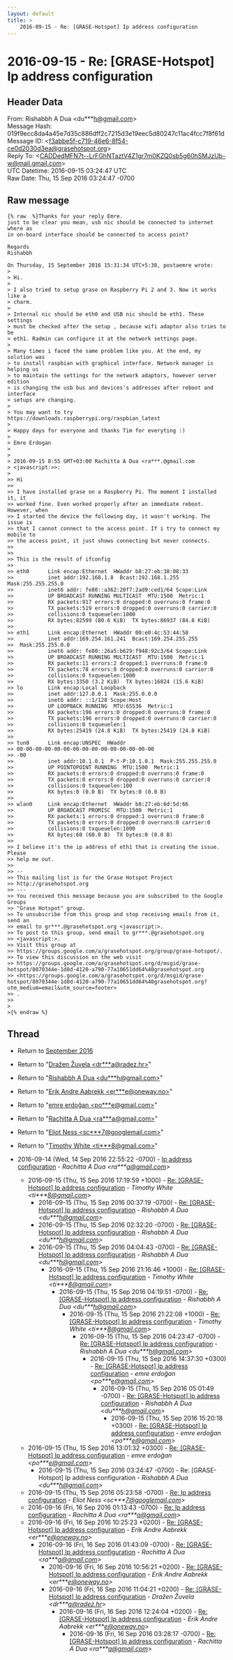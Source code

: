 ```yaml
---
layout: default
title: >
    2016-09-15 - Re: [GRASE-Hotspot] Ip address configuration
---
```


# 2016-09-15 - Re: [GRASE-Hotspot] Ip address configuration

## Header Data

From: Rishabbh A Dua \<du***h@gmail.com\><br>
Message Hash: 019f9ecc8da4a45e7d35c886dff2c7215d3e19eec5d80247c11ac4fcc7f8f61d<br>
Message ID: \<f3abbe5f-c719-46e6-8f54-ce0d2030d3ea@grasehotspot.org\><br>
Reply To: \<CADDedMFN7t--LrFGhNTaztV4Z1gr7m0KZQ0sb5g60hSMJzUb-w@mail.gmail.com\><br>
UTC Datetime: 2016-09-15 03:24:47 UTC<br>
Raw Date: Thu, 15 Sep 2016 03:24:47 -0700<br>

## Raw message

```
{% raw  %}Thanks for your reply Emre.
just to be clear you mean, usb nic should be connected to internet where as 
in on-board interface should be connected to access point?

Regards
Rishabbh

On Thursday, 15 September 2016 15:31:34 UTC+5:30, postaemre wrote:
>
> Hi.
>
> I also tried to setup grase on Raspberry Pi 2 and 3. Now it works like a 
> charm.
>
> Internal nic should be eth0 and USB nic should be eth1. These settings 
> must be checked after the setup , because wifi adaptor also tries to be 
> eth1. Radmin can configure it at the network settings page.
>
> Many times i faced the same problem like you. At the end, my solution was 
> to install raspbian with graphical interface. Network manager is helping us 
> to maintain the settings for the network adaptors, however server edition 
> is changing the usb bus and devices's addresses after reboot and interface 
> setups are changing.
>
> You may want to try https://downloads.raspberrypi.org/raspbian_latest
>
> Happy days for everyone and thanks Tim for everyting :)
>
> Emre Erdogan
>   
>
> 2016-09-15 8:55 GMT+03:00 Rachitta A Dua <ra***.@gmail.com 
> <javascript:>>:
>
>> Hi
>>
>> I have installed grase on a Raspberry Pi. The moment I installed it, it 
>> worked fine. Even worked properly after an immediate reboot. However, when 
>> I started the device the following day, it wasn't working. The issue is 
>> that I cannot connect to the access point. If i try to connect my mobile to 
>> the access point, it just shows connecting but never connects.
>>
>>
>> This is the result of ifconfig
>>
>> eth0      Link encap:Ethernet  HWaddr b8:27:eb:38:08:33
>>           inet addr:192.168.1.8  Bcast:192.168.1.255  Mask:255.255.255.0
>>           inet6 addr: fe80::a362:20f7:2ad9:ced1/64 Scope:Link
>>           UP BROADCAST RUNNING MULTICAST  MTU:1500  Metric:1
>>           RX packets:917 errors:0 dropped:0 overruns:0 frame:0
>>           TX packets:519 errors:0 dropped:0 overruns:0 carrier:0
>>           collisions:0 txqueuelen:1000
>>           RX bytes:82599 (80.6 KiB)  TX bytes:86937 (84.8 KiB)
>>
>> eth1      Link encap:Ethernet  HWaddr 00:e0:4c:53:44:58
>>           inet addr:169.254.161.241  Bcast:169.254.255.255 
>>  Mask:255.255.0.0
>>           inet6 addr: fe80::26a5:b629:f948:92c3/64 Scope:Link
>>           UP BROADCAST RUNNING MULTICAST  MTU:1500  Metric:1
>>           RX packets:11 errors:2 dropped:1 overruns:0 frame:0
>>           TX packets:78 errors:0 dropped:0 overruns:0 carrier:0
>>           collisions:0 txqueuelen:1000
>>           RX bytes:3350 (3.2 KiB)  TX bytes:16024 (15.6 KiB)
>> lo        Link encap:Local Loopback
>>           inet addr:127.0.0.1  Mask:255.0.0.0
>>           inet6 addr: ::1/128 Scope:Host
>>           UP LOOPBACK RUNNING  MTU:65536  Metric:1
>>           RX packets:196 errors:0 dropped:0 overruns:0 frame:0
>>           TX packets:196 errors:0 dropped:0 overruns:0 carrier:0
>>           collisions:0 txqueuelen:1
>>           RX bytes:25419 (24.8 KiB)  TX bytes:25419 (24.8 KiB)
>>
>> tun0      Link encap:UNSPEC  HWaddr 
>> 00-00-00-00-00-00-00-00-00-00-00-00-00-00-00
>> -00
>>           inet addr:10.1.0.1  P-t-P:10.1.0.1  Mask:255.255.255.0
>>           UP POINTOPOINT RUNNING  MTU:1500  Metric:1
>>           RX packets:0 errors:0 dropped:0 overruns:0 frame:0
>>           TX packets:0 errors:0 dropped:0 overruns:0 carrier:0
>>           collisions:0 txqueuelen:100
>>           RX bytes:0 (0.0 B)  TX bytes:0 (0.0 B)
>>
>> wlan0     Link encap:Ethernet  HWaddr b8:27:eb:6d:5d:66
>>           UP BROADCAST PROMISC  MTU:1500  Metric:1
>>           RX packets:1 errors:0 dropped:1 overruns:0 frame:0
>>           TX packets:0 errors:0 dropped:0 overruns:0 carrier:0
>>           collisions:0 txqueuelen:1000
>>           RX bytes:60 (60.0 B)  TX bytes:0 (0.0 B)
>>
>> I believe it's the ip address of eth1 that is creating the issue. Please 
>> help me out.
>>
>> -- 
>> This mailing list is for the Grase Hotspot Project 
>> http://grasehotspot.org
>> --- 
>> You received this message because you are subscribed to the Google Groups 
>> "Grase Hotspot" group.
>> To unsubscribe from this group and stop receiving emails from it, send an 
>> email to gr***.@grasehotspot.org <javascript:>.
>> To post to this group, send email to gr***.@grasehotspot.org 
>> <javascript:>.
>> Visit this group at 
>> https://groups.google.com/a/grasehotspot.org/group/grase-hotspot/.
>> To view this discussion on the web visit 
>> https://groups.google.com/a/grasehotspot.org/d/msgid/grase-hotspot/8070344e-1d8d-4120-a790-77a10651dd64%40grasehotspot.org 
>> <https://groups.google.com/a/grasehotspot.org/d/msgid/grase-hotspot/8070344e-1d8d-4120-a790-77a10651dd64%40grasehotspot.org?utm_medium=email&utm_source=footer>
>> .
>>
>
>{% endraw %}
```

## Thread

+ Return to [September 2016](/archive/2016/09)

+ Return to "[Dražen Žuvela <dr***a<span>@</span>radez.hr>](/authors/dr___a_at_radez_hr)"
+ Return to "[Rishabbh A Dua <du***h<span>@</span>gmail.com>](/authors/du___h_at_gmail_com)"
+ Return to "[Erik Andre Aabrekk <er***e<span>@</span>oneway.no>](/authors/er___e_at_oneway_no)"
+ Return to "[emre erdoğan <po***e<span>@</span>gmail.com>](/authors/po___e_at_gmail_com)"
+ Return to "[Rachitta A Dua <ra***a<span>@</span>gmail.com>](/authors/ra___a_at_gmail_com)"
+ Return to "[Eliot Ness <sc***7<span>@</span>googlemail.com>](/authors/sc___7_at_googlemail_com)"
+ Return to "[Timothy White <ti***8<span>@</span>gmail.com>](/authors/ti___8_at_gmail_com)"

+ 2016-09-14 (Wed, 14 Sep 2016 22:55:22 -0700) - [Ip address configuration](/archive/2016/09/6ee5f7f7cc34e5ab9266c12bec542cc424ed26aaafd119d683179db76273bfa3) - _Rachitta A Dua \<ra***a@gmail.com\>_
  + 2016-09-15 (Thu, 15 Sep 2016 17:19:59 +1000) - [Re: [GRASE-Hotspot] Ip address configuration](/archive/2016/09/3ebb6e5de23c0e7435ac0d3641c9fe44f650cc8f97919352e9bfc2f55efada90) - _Timothy White \<ti***8@gmail.com\>_
    + 2016-09-15 (Thu, 15 Sep 2016 00:37:19 -0700) - [Re: [GRASE-Hotspot] Ip address configuration](/archive/2016/09/5845b70922a166e98355532bdf6455260e915dea53d0e79674ee65a34b776ff3) - _Rishabbh A Dua \<du***h@gmail.com\>_
    + 2016-09-15 (Thu, 15 Sep 2016 02:32:20 -0700) - [Re: [GRASE-Hotspot] Ip address configuration](/archive/2016/09/5d81691574ead53fe4b2e0a687106f1d3c35cab740502f0ddb91517230737122) - _Rishabbh A Dua \<du***h@gmail.com\>_
    + 2016-09-15 (Thu, 15 Sep 2016 04:04:43 -0700) - [Re: [GRASE-Hotspot] Ip address configuration](/archive/2016/09/a2af470fc2edd30cdc353f2646e176eecf7206f0b3f78324c9b699a1f9e5ec42) - _Rishabbh A Dua \<du***h@gmail.com\>_
      + 2016-09-15 (Thu, 15 Sep 2016 21:16:46 +1000) - [Re: [GRASE-Hotspot] Ip address configuration](/archive/2016/09/d9fa9bc89dd5ed13fbf0b34cd45395936d618208c96018a282f8aa8a7b345aea) - _Timothy White \<ti***8@gmail.com\>_
        + 2016-09-15 (Thu, 15 Sep 2016 04:19:51 -0700) - [Re: [GRASE-Hotspot] Ip address configuration](/archive/2016/09/d7dd55317c686992f7a78a36556493244c21e66415a1fded4bf9bbcdd7ca8a24) - _Rishabbh A Dua \<du***h@gmail.com\>_
          + 2016-09-15 (Thu, 15 Sep 2016 21:22:08 +1000) - [Re: [GRASE-Hotspot] Ip address configuration](/archive/2016/09/86b23fc64ad3d7a46491449935fd98e65b2025932c3749899d79624432d9d4ce) - _Timothy White \<ti***8@gmail.com\>_
            + 2016-09-15 (Thu, 15 Sep 2016 04:23:47 -0700) - [Re: [GRASE-Hotspot] Ip address configuration](/archive/2016/09/c202d32895114084c5f2d1506f07e9363c82c9ba79955fb6147a0aa88b34908a) - _Rishabbh A Dua \<du***h@gmail.com\>_
              + 2016-09-15 (Thu, 15 Sep 2016 14:37:30 +0300) - [Re: [GRASE-Hotspot] Ip address configuration](/archive/2016/09/a9b484476cd2c72aacf2d3ea7d8e04531817b35c388d7644b4d933269d3f0a3a) - _emre erdoğan \<po***e@gmail.com\>_
                + 2016-09-15 (Thu, 15 Sep 2016 05:01:49 -0700) - [Re: [GRASE-Hotspot] Ip address configuration](/archive/2016/09/5715959def4ec63ec02b84eb57e0a1960379bae36271da872106ba13a374e6fd) - _Rishabbh A Dua \<du***h@gmail.com\>_
                  + 2016-09-15 (Thu, 15 Sep 2016 15:20:18 +0300) - [Re: [GRASE-Hotspot] Ip address configuration](/archive/2016/09/ab23a8ee3bedd2e41155ed473bc9b4f8c3b3da02f873c19b58d7ee96d927942d) - _emre erdoğan \<po***e@gmail.com\>_
  + 2016-09-15 (Thu, 15 Sep 2016 13:01:32 +0300) - [Re: [GRASE-Hotspot] Ip address configuration](/archive/2016/09/f7bfc1f054cfc4e3154d0a85bd2859c29b3ef3ad065e6beadbfbcfef9e7f0724) - _emre erdoğan \<po***e@gmail.com\>_
    + 2016-09-15 (Thu, 15 Sep 2016 03:24:47 -0700) - Re: [GRASE-Hotspot] Ip address configuration - _Rishabbh A Dua \<du***h@gmail.com\>_
  + 2016-09-15 (Thu, 15 Sep 2016 05:23:58 -0700) - [Re: Ip address configuration](/archive/2016/09/2eb9a18bb88a7fc4fcee1972bc19df300d2dc56e47bfe7f9875e26509b6aa44c) - _Eliot Ness \<sc***7@googlemail.com\>_
  + 2016-09-16 (Fri, 16 Sep 2016 01:13:43 -0700) - [Re: Ip address configuration](/archive/2016/09/a10e90fb12cdf27b1af9a09ec223b50a9fa6c67e771d23e0d706d397a0a32d6d) - _Rachitta A Dua \<ra***a@gmail.com\>_
  + 2016-09-16 (Fri, 16 Sep 2016 10:25:23 +0200) - [Re: [GRASE-Hotspot] Ip address configuration](/archive/2016/09/c666fbad5d193dd66f75ba97ce14971807367f570ab33d6daecf1409ae99e52f) - _Erik Andre Aabrekk \<er***e@oneway.no\>_
    + 2016-09-16 (Fri, 16 Sep 2016 01:43:09 -0700) - [Re: [GRASE-Hotspot] Ip address configuration](/archive/2016/09/f87037a7836fc9ea60043aa54b18c6a7e6ac263ac7c385ed4b4a0ac6aeeae9af) - _Rachitta A Dua \<ra***a@gmail.com\>_
      + 2016-09-16 (Fri, 16 Sep 2016 10:56:21 +0200) - [Re: [GRASE-Hotspot] Ip address configuration](/archive/2016/09/8647a6695246c7cb27d85957b1d936fb651a1c506dea59098da7efa50325be1c) - _Erik Andre Aabrekk \<er***e@oneway.no\>_
      + 2016-09-16 (Fri, 16 Sep 2016 11:04:21 +0200) - [Re: [GRASE-Hotspot] Ip address configuration](/archive/2016/09/ebb0bfd112ed5f3cf8377caa8e7134b20f67706c2d5089f2fcb6afec2a1d3084) - _Dražen Žuvela \<dr***a@radez.hr\>_
        + 2016-09-16 (Fri, 16 Sep 2016 12:24:04 +0200) - [Re: [GRASE-Hotspot] Ip address configuration](/archive/2016/09/2abbb34500d8b6114b3712070e953a2f720be6f21ec6311c6fff5e0534fa27b6) - _Erik Andre Aabrekk \<er***e@oneway.no\>_
          + 2016-09-16 (Fri, 16 Sep 2016 03:28:17 -0700) - [Re: [GRASE-Hotspot] Ip address configuration](/archive/2016/09/3605d994b2769d62cfe9535f25c33dd13e57648eab80e02d83fc50d7351d60ea) - _Rachitta A Dua \<ra***a@gmail.com\>_

